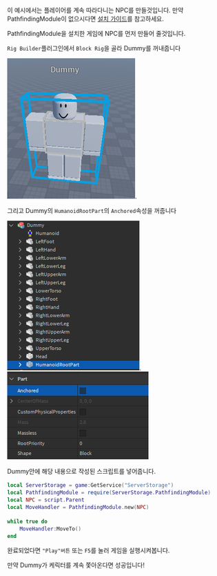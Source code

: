 이 예시에서는 플레이어를 계속 따라다니는 NPC를 만들것입니다. 만약 PathfindingModule이 없으시다면 [설치 가이드](../installation)를 참고하세요.

PathfindingModule을 설치한 게임에 NPC를 먼저 만들어 줄것입니다.

``Rig Builder``플러그인에서 ``Block Rig``을 골라 Dummy를 꺼내줍니다

![](../images/TutorialImg-1.PNG).

그리고 Dummy의 ``HumanoidRootPart``의 ``Anchored``속성을 꺼줍니다

![](../images/TutorialImg-2.PNG).
![](../images/TutorialImg-3.PNG)

Dummy안에 해당 내용으로 작성된 스크립트를 넣어줍니다.

```lua
local ServerStorage = game:GetService("ServerStorage")
local PathfindingModule = require(ServerStorage.PathfindingModule)
local NPC = script.Parent
local MoveHandler = PathfindingModule.new(NPC)

while true do
	MoveHandler:MoveTo()
end
```

완료되었다면 ``"Play"버튼`` 또는 ``F5``를 눌러 게임을 실행시켜봅니다.

만약 Dummy가 케릭터를 계속 쫓아온다면 성공입니다!

